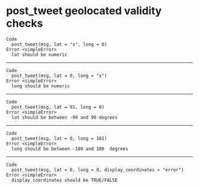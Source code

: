 # post_tweet geolocated validity checks

    Code
      post_tweet(msg, lat = "x", long = 0)
    Error <simpleError>
      lat should be numeric

---

    Code
      post_tweet(msg, lat = 0, long = "x")
    Error <simpleError>
      long should be numeric

---

    Code
      post_tweet(msg, lat = 91, long = 0)
    Error <simpleError>
      lat should be between -90 and 90 degrees

---

    Code
      post_tweet(msg, lat = 0, long = 181)
    Error <simpleError>
      long should be between -180 and 180  degrees

---

    Code
      post_tweet(msg, lat = 0, long = 0, display_coordinates = "error")
    Error <simpleError>
      display_coordinates should be TRUE/FALSE

